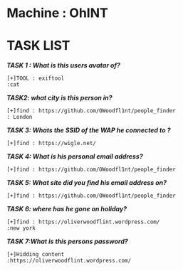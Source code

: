 # Machine : OhINT
# TASK LIST

***TASK 1 : What is this users avatar of?*** <br>
```
[+]TOOL : exiftool
:cat
```
***TASK2: what city is this person in?***<br>
```
[+]find : https://github.com/OWoodfl1nt/people_finder
: London
```
***TASK 3: Whats the SSID of the WAP he connected to ?***<br>
```
[+]find : https://wigle.net/
```
***TASK 4: What is his personal email address?***<br>
```
[+]find : https://github.com/OWoodfl1nt/people_finder
```
***TASK 5: What site did you find his email address on?***<br>
```
[+]find : https://github.com/OWoodfl1nt/people_finder
```

***TASK 6: where has he gone on holiday?***<br>
```
[+]find : https://oliverwoodflint.wordpress.com/
:new york
```
***TASK 7:What is this persons password?***<br>
```
[+]Hidding content
:https://oliverwoodflint.wordpress.com/
```
